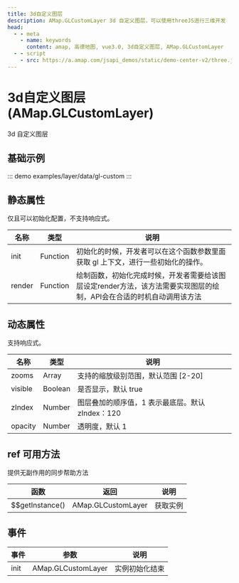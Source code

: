 ```yaml
---
title: 3d自定义图层
description: AMap.GLCustomLayer 3d 自定义图层，可以使用threeJS进行三维开发
head:
  - - meta
    - name: keywords
      content: amap, 高德地图, vue3.0, 3d自定义图层, AMap.GLCustomLayer
  - - script
    - src: https://a.amap.com/jsapi_demos/static/demo-center-v2/three.js
---
```


# 3d自定义图层 (AMap.GLCustomLayer)
3d 自定义图层

## 基础示例

::: demo
examples/layer/data/gl-custom
:::


## 静态属性
仅且可以初始化配置，不支持响应式。

名称 | 类型 | 说明
---|---|---|
init  | Function | 初始化的时候，开发者可以在这个函数参数里面获取 gl 上下文，进行一些初始化的操作。
render | Function | 绘制函数，初始化完成时候，开发者需要给该图层设定render方法，该方法需要实现图层的绘制，API会在合适的时机自动调用该方法

## 动态属性
支持响应式。

名称 | 类型 | 说明
---|---|---|
zooms | Array | 支持的缩放级别范围，默认范围 [2-20]
visible | Boolean | 是否显示，默认 true
zIndex | Number | 图层叠加的顺序值，1 表示最底层。默认 zIndex：120
opacity | Number | 透明度，默认 1

## ref 可用方法
提供无副作用的同步帮助方法

函数 | 返回 | 说明
---|---|---|
$$getInstance() | AMap.GLCustomLayer | 获取实例

## 事件

事件 | 参数 | 说明
---|---|---|
init | AMap.GLCustomLayer | 实例初始化结束

